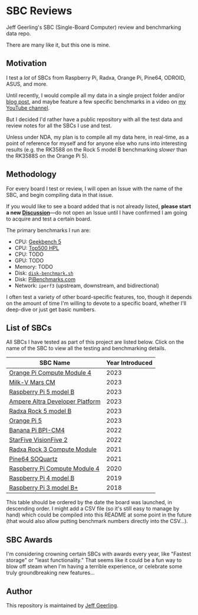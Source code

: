 # SBC Reviews

Jeff Geerling's SBC (Single-Board Computer) review and benchmarking data repo.

There are many like it, but this one is mine.

## Motivation

I test a _lot_ of SBCs from Raspberry Pi, Radxa, Orange Pi, Pine64, ODROID, ASUS, and more.

Until recently, I would compile all my data in a single project folder and/or [blog post](https://www.jeffgeerling.com/tags/sbc), and maybe feature a few specific benchmarks in a video on [my YouTube channel](https://www.youtube.com/c/JeffGeerling).

But I decided I'd rather have a public repository with all the test data and review notes for all the SBCs I use and test.

Unless under NDA, my plan is to compile all my data here, in real-time, as a point of reference for myself and for anyone else who runs into interesting results (e.g. the RK3588 on the Rock 5 model B benchmarking _slower_ than the RK3588S on the Orange Pi 5).

## Methodology

For every board I test or review, I will open an Issue with the name of the SBC, and begin compiling data in that issue.

If you would like to see a board added that is not already listed, **please start a new [Discussion](https://github.com/geerlingguy/sbc-reviews/discussions)**—do not open an Issue until I have confirmed I am going to acquire and test a certain board.

The primary benchmarks I run are:

  - CPU: [Geekbench 5](https://www.geekbench.com/download/)
  - CPU: [Top500 HPL](https://github.com/geerlingguy/top500-benchmark)
  - CPU: TODO
  - GPU: TODO
  - Memory: TODO
  - Disk: [`disk-benchmark.sh`](https://github.com/geerlingguy/pi-cluster/blob/master/benchmarks/disk-benchmark.sh)
  - Disk: [PiBenchmarks.com](https://pibenchmarks.com)
  - Network: `iperf3` (upstream, downstream, and bidirectional)

I often test a variety of other board-specific features, too, though it depends on the amount of time I'm willing to devote to a specific board, whether I'll deep-dive or just get basic numbers.

## List of SBCs

All SBCs I have tested as part of this project are listed below. Click on the name of the SBC to view all the testing and benchmarking details.

| SBC Name | Year Introduced |
| --- | --- |
| [Orange Pi Compute Module 4](https://github.com/geerlingguy/sbc-reviews/issues/26) | 2023 |
| [Milk-V Mars CM](https://github.com/geerlingguy/sbc-reviews/issues/22) | 2023 |
| [Raspberry Pi 5 model B](https://github.com/geerlingguy/sbc-reviews/issues/21) | 2023 |
| [Ampere Altra Developer Platform](https://github.com/geerlingguy/sbc-reviews/issues/19) | 2023 |
| [Radxa Rock 5 model B](https://github.com/geerlingguy/sbc-reviews/issues/3) | 2023 |
| [Orange Pi 5](https://github.com/geerlingguy/sbc-reviews/issues/5) | 2023 |
| [Banana Pi BPI-CM4](https://github.com/geerlingguy/sbc-reviews/issues/11) | 2022 |
| [StarFive VisionFive 2](https://github.com/geerlingguy/sbc-reviews/issues/10) | 2022 |
| [Radxa Rock 3 Compute Module](https://github.com/geerlingguy/sbc-reviews/issues/15) | 2021 |
| [Pine64 SOQuartz](https://github.com/geerlingguy/sbc-reviews/issues/7) | 2021 |
| [Raspberry Pi Compute Module 4](https://github.com/geerlingguy/sbc-reviews/issues/8) | 2020 |
| [Raspberry Pi 4 model B](https://github.com/geerlingguy/sbc-reviews/issues/4) | 2019 |
| [Raspberry Pi 3 model B+](https://github.com/geerlingguy/sbc-reviews/issues/16) | 2018 |

This table should be ordered by the date the board was launched, in descending order. I might add a CSV file (so it's still easy to manage by hand) which could be compiled into this README at some point in the future (that would also allow putting benchmark numbers directly into the CSV...).

## SBC Awards

I'm considering crowning certain SBCs with awards every year, like "Fastest storage" or "least functionality." That seems like it could be a fun way to blow off steam when I'm having a terrible experience, or celebrate some truly groundbreaking new features...

## Author

This repository is maintained by [Jeff Geerling](https://www.jeffgeerling.com).
